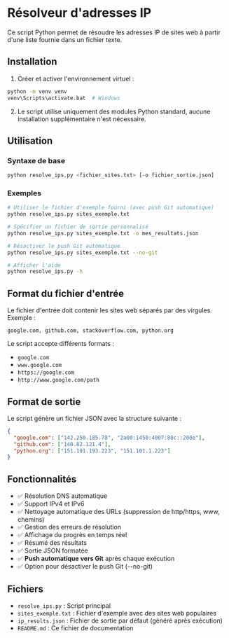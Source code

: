 # Résolveur d'adresses IP

Ce script Python permet de résoudre les adresses IP de sites web à partir d'une liste fournie dans un fichier texte.

## Installation

1. Créer et activer l'environnement virtuel :
```bash
python -m venv venv
venv\Scripts\activate.bat  # Windows
```

2. Le script utilise uniquement des modules Python standard, aucune installation supplémentaire n'est nécessaire.

## Utilisation

### Syntaxe de base
```bash
python resolve_ips.py <fichier_sites.txt> [-o fichier_sortie.json]
```

### Exemples
```bash
# Utiliser le fichier d'exemple fourni (avec push Git automatique)
python resolve_ips.py sites_exemple.txt

# Spécifier un fichier de sortie personnalisé
python resolve_ips.py sites_exemple.txt -o mes_resultats.json

# Désactiver le push Git automatique
python resolve_ips.py sites_exemple.txt --no-git

# Afficher l'aide
python resolve_ips.py -h
```

## Format du fichier d'entrée

Le fichier d'entrée doit contenir les sites web séparés par des virgules. Exemple :
```
google.com, github.com, stackoverflow.com, python.org
```

Le script accepte différents formats :
- `google.com`
- `www.google.com`
- `https://google.com`
- `http://www.google.com/path`

## Format de sortie

Le script génère un fichier JSON avec la structure suivante :
```json
{
  "google.com": ["142.250.185.78", "2a00:1450:4007:80c::200e"],
  "github.com": ["140.82.121.4"],
  "python.org": ["151.101.193.223", "151.101.1.223"]
}
```

## Fonctionnalités

- ✅ Résolution DNS automatique
- ✅ Support IPv4 et IPv6
- ✅ Nettoyage automatique des URLs (suppression de http/https, www, chemins)
- ✅ Gestion des erreurs de résolution
- ✅ Affichage du progrès en temps réel
- ✅ Résumé des résultats
- ✅ Sortie JSON formatée
- ✅ **Push automatique vers Git** après chaque exécution
- ✅ Option pour désactiver le push Git (--no-git)

## Fichiers

- `resolve_ips.py` : Script principal
- `sites_exemple.txt` : Fichier d'exemple avec des sites web populaires
- `ip_results.json` : Fichier de sortie par défaut (généré après exécution)
- `README.md` : Ce fichier de documentation